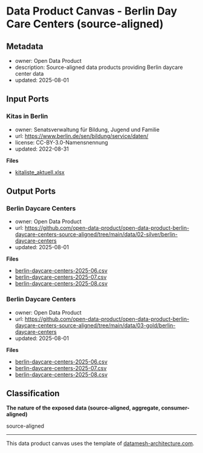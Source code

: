 
# Data Product Canvas - Berlin Day Care Centers (source-aligned)

## Metadata

* owner: Open Data Product
* description: Source-aligned data products providing Berlin daycare center data
* updated: 2025-08-01

## Input Ports

### Kitas in Berlin

* owner: Senatsverwaltung für Bildung, Jugend und Familie
* url: https://www.berlin.de/sen/bildung/service/daten/
* license: CC-BY-3.0-Namensnennung
* updated: 2022-08-31

**Files**

* [kitaliste_aktuell.xlsx](https://www.berlin.de/sen/jugend/traegerservice/kitaliste_aktuell.xlsx)

## Output Ports

### Berlin Daycare Centers

* owner: Open Data Product
* url: https://github.com/open-data-product/open-data-product-berlin-daycare-centers-source-aligned/tree/main/data/02-silver/berlin-daycare-centers
* updated: 2025-08-01

**Files**

* [berlin-daycare-centers-2025-06.csv](https://raw.githubusercontent.com/open-data-product/open-data-product-berlin-daycare-centers-source-aligned/main/data/02-silver/berlin-daycare-centers/berlin-daycare-centers-2025-06.csv)
* [berlin-daycare-centers-2025-07.csv](https://raw.githubusercontent.com/open-data-product/open-data-product-berlin-daycare-centers-source-aligned/main/data/02-silver/berlin-daycare-centers/berlin-daycare-centers-2025-07.csv)
* [berlin-daycare-centers-2025-08.csv](https://raw.githubusercontent.com/open-data-product/open-data-product-berlin-daycare-centers-source-aligned/main/data/02-silver/berlin-daycare-centers/berlin-daycare-centers-2025-08.csv)

### Berlin Daycare Centers

* owner: Open Data Product
* url: https://github.com/open-data-product/open-data-product-berlin-daycare-centers-source-aligned/tree/main/data/03-gold/berlin-daycare-centers
* updated: 2025-08-01

**Files**

* [berlin-daycare-centers-2025-06.csv](https://raw.githubusercontent.com/open-data-product/open-data-product-berlin-daycare-centers-source-aligned/main/data/03-gold/berlin-daycare-centers/berlin-daycare-centers-2025-06.csv)
* [berlin-daycare-centers-2025-07.csv](https://raw.githubusercontent.com/open-data-product/open-data-product-berlin-daycare-centers-source-aligned/main/data/03-gold/berlin-daycare-centers/berlin-daycare-centers-2025-07.csv)
* [berlin-daycare-centers-2025-08.csv](https://raw.githubusercontent.com/open-data-product/open-data-product-berlin-daycare-centers-source-aligned/main/data/03-gold/berlin-daycare-centers/berlin-daycare-centers-2025-08.csv)

## Classification

**The nature of the exposed data (source-aligned, aggregate, consumer-aligned)**

source-aligned


---
This data product canvas uses the template of [datamesh-architecture.com](https://www.datamesh-architecture.com/data-product-canvas).
